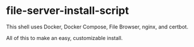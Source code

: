 # file-server-install-script

This shell uses Docker, Docker Compose, File Browser, 
nginx, and certbot.

All of this to make an easy, customizable install.
